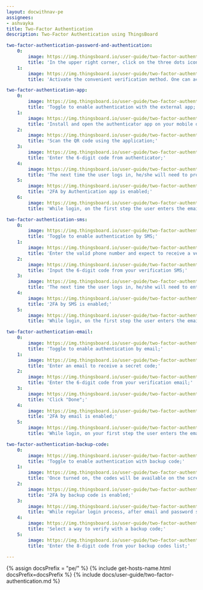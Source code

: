 ```yaml
---
layout: docwithnav-pe
assignees:
- ashvayka
title: Two-Factor Authentication
description: Two-Factor Authentication using ThingsBoard

two-factor-authentication-password-and-authentication:
    0:
        image: https://img.thingsboard.io/user-guide/two-factor-authentication/two-factor-authentication-password-and-authentication-1-pe.png
        title: 'In the upper right corner, click on the three dots icon. In the dropdown menu, proceed with "Security";'
    1:
        image: https://img.thingsboard.io/user-guide/two-factor-authentication/two-factor-authentication-password-and-authentication-2-pe.png
        title: 'Activate the convenient verification method. One can activate multiple providers. Save changes.'

two-factor-authentication-app:
    0:
        image: https://img.thingsboard.io/user-guide/two-factor-authentication/two-factor-authentication-app-1-pe.png
        title: 'Toggle to enable authentication with the external app;'
    1:
        image: https://img.thingsboard.io/user-guide/two-factor-authentication/two-factor-authentication-app-2-pe.png
        title: 'Install and open the authenticator app on your mobile device;'
    2:
        image: https://img.thingsboard.io/user-guide/two-factor-authentication/two-factor-authentication-app-3-pe.png
        title: 'Scan the QR code using the application;'
    3:
        image: https://img.thingsboard.io/user-guide/two-factor-authentication/two-factor-authentication-app-4-pe.png
        title: 'Enter the 6-digit code from authenticator;'
    4:
        image: https://img.thingsboard.io/user-guide/two-factor-authentication/two-factor-authentication-app-5-pe.png
        title: 'The next time the user logs in, he/she will need to provide the code rendered by the application. Click "Done";'
    5:
        image: https://img.thingsboard.io/user-guide/two-factor-authentication/two-factor-authentication-app-6-pe.png
        title: '2FA by Authentication app is enabled;'
    6:
        image: https://img.thingsboard.io/user-guide/two-factor-authentication/two-factor-authentication-app-7-pe.png
        title: 'While login, on the first step the user enters the email and password. Afterward, user should enter the security code from the authenticator app.'

two-factor-authentication-sms:
    0:
        image: https://img.thingsboard.io/user-guide/two-factor-authentication/two-factor-authentication-sms-1-pe.png
        title: 'Toggle to enable authentication by SMS;'
    1:
        image: https://img.thingsboard.io/user-guide/two-factor-authentication/two-factor-authentication-sms-3-pe.png
        title: 'Enter the valid phone number and expect to receive a verification short message;'
    2:
        image: https://img.thingsboard.io/user-guide/two-factor-authentication/two-factor-authentication-sms-4-pe.png
        title: 'Input the 6-digit code from your verification SMS;'
    3:
        image: https://img.thingsboard.io/user-guide/two-factor-authentication/two-factor-authentication-sms-5-pe.png
        title: 'The next time the user logs in, he/she will need to enter the code from SMS. Click "Done";'
    4:
        image: https://img.thingsboard.io/user-guide/two-factor-authentication/two-factor-authentication-sms-6-pe.png
        title: '2FA by SMS is enabled;'
    5:
        image: https://img.thingsboard.io/user-guide/two-factor-authentication/two-factor-authentication-sms-7-pe.png
        title: 'While login, on the first step the user enters the email and password. Afterward, user should enter the security code from your SMS.'

two-factor-authentication-email:
    0:
        image: https://img.thingsboard.io/user-guide/two-factor-authentication/two-factor-authentication-email-1-pe.png
        title: 'Toggle to enable authentication by email;'
    1:
        image: https://img.thingsboard.io/user-guide/two-factor-authentication/two-factor-authentication-email-2-pe.png
        title: 'Enter an email to receive a secret code;'
    2:
        image: https://img.thingsboard.io/user-guide/two-factor-authentication/two-factor-authentication-email-4-pe.png
        title: 'Enter the 6-digit code from your verification email;'
    3:
        image: https://img.thingsboard.io/user-guide/two-factor-authentication/two-factor-authentication-email-5-pe.png
        title: 'Click "Done";'
    4:
        image: https://img.thingsboard.io/user-guide/two-factor-authentication/two-factor-authentication-email-6-pe.png
        title: '2FA by email is enabled;'
    5:
        image: https://img.thingsboard.io/user-guide/two-factor-authentication/two-factor-authentication-email-9-pe.png
        title: 'While login, on your first step the user enters the email and password. Afterward, user should enter the security code from your mailbox.'

two-factor-authentication-backup-code:
    0:
        image: https://img.thingsboard.io/user-guide/two-factor-authentication/two-factor-authentication-backup-code-1-pe.png
        title: 'Toggle to enable authentication with backup code;'
    1:
        image: https://img.thingsboard.io/user-guide/two-factor-authentication/two-factor-authentication-backup-code-2-pe.png
        title: 'Once turned on, the codes will be available on the screen. The user can download them (txt) or print them. Each backup code can be used once;'
    2:
        image: https://img.thingsboard.io/user-guide/two-factor-authentication/two-factor-authentication-backup-code-3-pe.png
        title: '2FA by backup code is enabled;'
    3:
        image: https://img.thingsboard.io/user-guide/two-factor-authentication/two-factor-authentication-backup-code-5-pe.png
        title: 'While regular login process, after email and password step click “Try another way” button;'
    4:
        image: https://img.thingsboard.io/user-guide/two-factor-authentication/two-factor-authentication-backup-code-6-pe.png
        title: 'Select a way to verify with a backup code;'
    5:
        image: https://img.thingsboard.io/user-guide/two-factor-authentication/two-factor-authentication-backup-code-7-pe.png
        title: 'Enter the 8-digit code from your backup codes list;'

---
```


{% assign docsPrefix = "pe/" %}
{% include get-hosts-name.html docsPrefix=docsPrefix %}
{% include docs/user-guide/two-factor-authentication.md %}